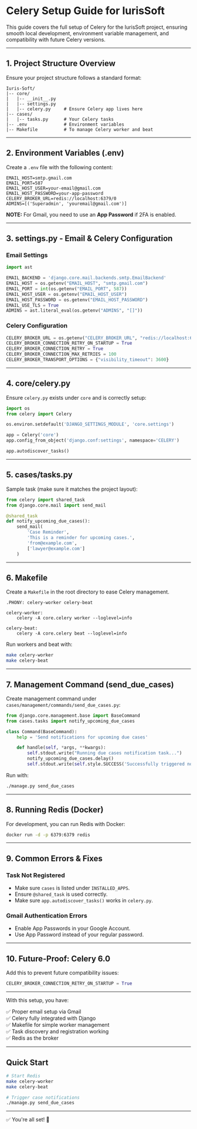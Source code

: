 # Celery Setup Guide for IurisSoft

This guide covers the full setup of Celery for the IurisSoft project, ensuring smooth local development, environment variable management, and compatibility with future Celery versions.

---

## 1. Project Structure Overview

Ensure your project structure follows a standard format:

```
Iuris-Soft/
|-- core/
|   |-- __init__.py
|   |-- settings.py
|   |-- celery.py     # Ensure Celery app lives here
|-- cases/
|   |-- tasks.py      # Your Celery tasks
|-- .env              # Environment variables
|-- Makefile          # To manage Celery worker and beat
```

---

## 2. Environment Variables (.env)

Create a `.env` file with the following content:

```
EMAIL_HOST=smtp.gmail.com
EMAIL_PORT=587
EMAIL_HOST_USER=your-email@gmail.com
EMAIL_HOST_PASSWORD=your-app-password
CELERY_BROKER_URL=redis://localhost:6379/0
ADMINS=[('Superadmin', 'youremail@gmail.com')]
```

**NOTE:** For Gmail, you need to use an **App Password** if 2FA is enabled.

---

## 3. settings.py - Email & Celery Configuration

### Email Settings

```python
import ast

EMAIL_BACKEND = 'django.core.mail.backends.smtp.EmailBackend'
EMAIL_HOST = os.getenv("EMAIL_HOST", "smtp.gmail.com")
EMAIL_PORT = int(os.getenv("EMAIL_PORT", 587))
EMAIL_HOST_USER = os.getenv("EMAIL_HOST_USER")
EMAIL_HOST_PASSWORD = os.getenv("EMAIL_HOST_PASSWORD")
EMAIL_USE_TLS = True
ADMINS = ast.literal_eval(os.getenv("ADMINS", "[]"))
```

### Celery Configuration

```python
CELERY_BROKER_URL = os.getenv("CELERY_BROKER_URL", "redis://localhost:6379/0")
CELERY_BROKER_CONNECTION_RETRY_ON_STARTUP = True
CELERY_BROKER_CONNECTION_RETRY = True
CELERY_BROKER_CONNECTION_MAX_RETRIES = 100
CELERY_BROKER_TRANSPORT_OPTIONS = {"visibility_timeout": 3600}
```

---

## 4. core/celery.py

Ensure `celery.py` exists under `core` and is correctly setup:

```python
import os
from celery import Celery

os.environ.setdefault('DJANGO_SETTINGS_MODULE', 'core.settings')

app = Celery('core')
app.config_from_object('django.conf:settings', namespace='CELERY')

app.autodiscover_tasks()
```

---

## 5. cases/tasks.py

Sample task (make sure it matches the project layout):

```python
from celery import shared_task
from django.core.mail import send_mail

@shared_task
def notify_upcoming_due_cases():
    send_mail(
        'Case Reminder',
        'This is a reminder for upcoming cases.',
        'from@example.com',
        ['lawyer@example.com']
    )
```

---

## 6. Makefile

Create a `Makefile` in the root directory to ease Celery management.

```make
.PHONY: celery-worker celery-beat

celery-worker:
	celery -A core.celery worker --loglevel=info

celery-beat:
	celery -A core.celery beat --loglevel=info
```

Run workers and beat with:

```bash
make celery-worker
make celery-beat
```

---

## 7. Management Command (send_due_cases)

Create management command under `cases/management/commands/send_due_cases.py`:

```python
from django.core.management.base import BaseCommand
from cases.tasks import notify_upcoming_due_cases

class Command(BaseCommand):
    help = 'Send notifications for upcoming due cases'

    def handle(self, *args, **kwargs):
        self.stdout.write("Running due cases notification task...")
        notify_upcoming_due_cases.delay()
        self.stdout.write(self.style.SUCCESS('Successfully triggered notifications'))
```

Run with:

```bash
./manage.py send_due_cases
```

---

## 8. Running Redis (Docker)

For development, you can run Redis with Docker:

```bash
docker run -d -p 6379:6379 redis
```

---

## 9. Common Errors & Fixes

### Task Not Registered

- Make sure `cases` is listed under `INSTALLED_APPS`.
- Ensure `@shared_task` is used correctly.
- Make sure `app.autodiscover_tasks()` works in `celery.py`.

### Gmail Authentication Errors

- Enable App Passwords in your Google Account.
- Use App Password instead of your regular password.

---

## 10. Future-Proof: Celery 6.0

Add this to prevent future compatibility issues:

```python
CELERY_BROKER_CONNECTION_RETRY_ON_STARTUP = True
```

---

With this setup, you have:

✅ Proper email setup via Gmail  
✅ Celery fully integrated with Django  
✅ Makefile for simple worker management  
✅ Task discovery and registration working  
✅ Redis as the broker  

---

## Quick Start

```bash
# Start Redis
make celery-worker
make celery-beat

# Trigger case notifications
./manage.py send_due_cases
```

---

✅ You're all set! 🎉

